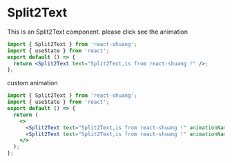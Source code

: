 # Split2Text

This is an Split2Text component. please click see the animation

```jsx
import { Split2Text } from 'react-shuang';
import { useState } from 'react';
export default () => {
  return <Split2Text text="Split2Text,is from react-shuang !" />;
};
```

custom animation

```jsx
import { Split2Text } from 'react-shuang';
import { useState } from 'react';
export default () => {
  return (
    <>
      <Split2Text text="Split2Text,is from react-shuang !" animationName="ripple" />
      <Split2Text text="Split2Text,is from react-shuang !" animationName="circleChange" />
    </>
  );
};
```

